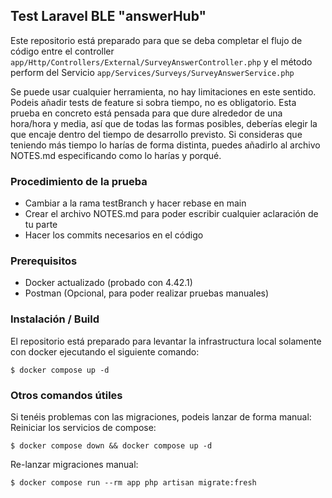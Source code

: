 ## Test Laravel BLE "answerHub"

Este repositorio está preparado para que se deba completar el flujo de código entre el controller
`app/Http/Controllers/External/SurveyAnswerController.php` y el método perform del Servicio
`app/Services/Surveys/SurveyAnswerService.php`

Se puede usar cualquier herramienta, no hay limitaciones en este sentido.
Podeis añadir tests de feature si sobra tiempo, no es obligatorio.
Esta prueba en concreto está pensada para que dure alrededor de una hora/hora y media, así que de todas las formas posibles,
deberías elegir la que encaje dentro del tiempo de desarrollo previsto. Si consideras que teniendo más tiempo lo harías de forma distinta,
puedes añadirlo al archivo NOTES.md especificando como lo harías y porqué.

### Procedimiento de la prueba
 - Cambiar a la rama testBranch y hacer rebase en main
 - Crear el archivo NOTES.md para poder escribir cualquier aclaración de tu parte
 - Hacer los commits necesarios en el código

### Prerequisitos
 - Docker actualizado (probado con 4.42.1)
 - Postman (Opcional, para poder realizar pruebas manuales)

### Instalación / Build
El repositorio está preparado para levantar la infrastructura local solamente con docker ejecutando el siguiente comando:
```shell
$ docker compose up -d
```

### Otros comandos útiles
Si tenéis problemas con las migraciones, podeis lanzar de forma manual:
Reiniciar los servicios de compose:
```shell
$ docker compose down && docker compose up -d
```
Re-lanzar migraciones manual:
```shell
$ docker compose run --rm app php artisan migrate:fresh
```

